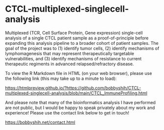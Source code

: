 # CTCL-multiplexed-singlecell-analysis
Multiplexed (TCR, Cell Surface Protein, Gene expression) single-cell analysis of a single CTCL patient sample as a proof-of-principle before expanding this analysis pipeline to a broader cohort of patient samples. The goal of the project was to (1) identify tumor cells, (2) identify mechanisms of lymphomagenesis that may represent therapeutically targetable vulnerabilities, and (3) identify mechanisms of resistance to current therapeutic regiments in advanced relapsed/refractory disease.


To view the R Markdown file in HTML (on your web browser), please use the following link (this may take up to a minute to load):

https://htmlpreview.github.io/?https://github.com/bobbyshih/CTCL-multiplexed-singlecell-analysis/blob/main/CTCL_ImmuneProfiling.html

And please note that many of the bioinformatics analysis I have performed are not public, but I would be happy to speak privately about my work and experience! Please use the contact link below to get in touch!

https://bobbyshih.net/contact.html
